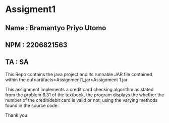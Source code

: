 # Assigment1

## Name : Bramantyo Priyo Utomo
## NPM : 2206821563
## TA : SA

This Repo contains the java project and its runnable JAR file contained within 
the out>artifacts>Assignment1_jar>Assignment 1.jar

This assignment implements a credit card checking algorithm as stated from the problem 
6.31 of the textbook, the program displays the whether the number of the credit/debit card
is valid or not, using the varying methods found in the source code.

Thank you
